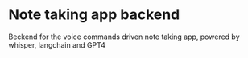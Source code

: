 # Note taking app backend

Beckend for the voice commands driven note taking app, powered by whisper, langchain and GPT4
